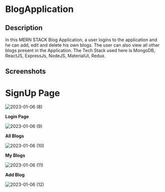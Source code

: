 # BlogApplication

Description
-----------

In this MERN STACK Blog Application, a user logins to the application and he can add, edit and delete his own blogs. The user can also view all other blogs present in the Application. The Tech Stack used here is MongoDB, ReactJS, ExpressJs, NodeJS, MaterialUI, Redux.


Screenshots
-----------


# **SignUp Page**

![2023-01-06 (8)](https://user-images.githubusercontent.com/83487694/211128951-f4af574c-ded3-449c-b10f-79063b92ff49.png)


**Login Page**

![2023-01-06 (9)](https://user-images.githubusercontent.com/83487694/211129018-ff9bcaac-76ad-474b-bab9-8f9a604471b3.png)


**All Blogs**

![2023-01-06 (10)](https://user-images.githubusercontent.com/83487694/211129099-d3552625-d186-4275-979d-7e9ff4f8597a.png)


**My Blogs**

![2023-01-06 (11)](https://user-images.githubusercontent.com/83487694/211129128-7a9ef36e-a77d-4f62-aec0-ef2dd4834978.png)


**Add Blog**

![2023-01-06 (12)](https://user-images.githubusercontent.com/83487694/211129144-4aec0ee2-1f0b-46de-91d8-f844edecd36a.png)

